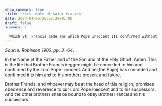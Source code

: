 ```yaml
---
show_summary: true
title: "First Rule of Saint Francis"
date: 2024-09-06T20:02:28+02:00
draft: false
summary: |
  
  Which St. Francis made and which Pope Innocent III confirmed without a Bull.
---
```



*Source: Robinson 1906, pp. 31-64*.

In the Name of the Father and of the Son and of the Holy Ghost. Amen. This is the life that Brother Francis begged might be conceded to him and confirmed by the Lord Pope Innocent. And he [the Pope] has conceded and confirmed it to him and to his brothers present and future. 

Brother Francis, and whoever may be at the head of this religion, promises obedience and reverence to our Lord Pope Innocent and to his successors. And the other brothers shall be bound to obey Brother Francis and his successors.


